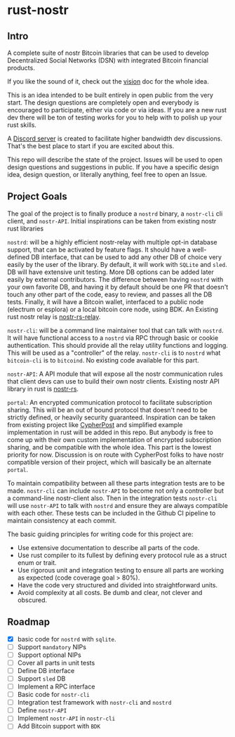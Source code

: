 # rust-nostr

## Intro
A complete suite of nostr Bitcoin libraries that can be used to develop Decentralized Social Networks (DSN) with integrated Bitcoin financial products.

If you like the sound of it, check out the [vision](VISION.md) doc for the whole idea.

This is an idea intended to be built entirely in open public from the very start. The design questions are completely open and everybody is encouraged to participate, either via code or via ideas. If you are a new rust dev there will be ton of testing works for you to help with to polish up your rust skills.

A [Discord server](https://discord.gg/pFZNEFtH) is created to facilitate higher bandwidth dev discussions. That's the best place to start if you are excited about this.

This repo will describe the state of the project. Issues will be used to open design questions and suggestions in public. If you have a specific design idea, design question, or literally anything, feel free to open an Issue.

## Project Goals

The goal of the project is to finally produce a `nostrd` binary, a `nostr-cli` cli client, and `nostr-API`. Initial inspirations can be taken from existing nostr rust libraries

`nostrd`: will be a highly efficient nostr-relay with multiple opt-in database support, that can be activated by feature flags. It should have a well-defined DB interface, that can be used to add any other DB of choice very easily by the user of the library. By default, it will work with `SQLite` and `sled`. DB will have extensive unit testing. More DB options can be added later easily by external contributors. The difference between having `nostrd` with your own favorite DB, and having it by default should be one PR that doesn't touch any other part of the code, easy to review, and passes all the DB tests. Finally, it will have a Bitcoin wallet, interfaced to a public node (electrum or esplora) or a local bitcoin core node, using BDK. An Existing rust nostr relay is [nostr-rs-relay](https://github.com/scsibug/nostr-rs-relay).

`nostr-cli`: will be a command line maintainer tool that can talk with `nostrd`. It will have functional access to a `nostrd` via RPC through basic or cookie authentication. This should provide all the relay utility functions and logging. This will be used as a "controller" of the relay. `nostr-cli` is to `nostrd` what `bitcoin-cli` is to `bitcoind`. No existing code available for this part.

`nostr-API`: A API module that will expose all the nostr communication rules that client devs can use to build their own nostr clients. Existing nostr API library in rust is [nostr-rs](https://github.com/futurepaul/nostr-rs).

`portal`: An encrypted communication protocol to facilitate subscription sharing. This will be an out of bound protocol that doesn't need to be strictly defined, or heavily security guaranteed. Inspiration can be taken from existing project like [CypherPost](https://github.com/i5hi/cypherpost) and simplified example implementation in rust will be added in this repo. But anybody is free to come up with their own custom implementation of encrypted subscription sharing, and be compatible with the whole idea. This part is the lowest priority for now. Discussion is on route with CypherPost folks to have nostr compatible version of their project, which will basically be an alternate `portal`.

To maintain compatibility between all these parts integration tests are to be made. `nostr-cli` can include `nostr-API` to become not only a controller but a command-line nostr-client also. Then in the integration tests `nostr-cli` will use `nostr-API` to talk with `nostrd` and ensure they are always compatible with each other. These tests can be included in the Github CI pipeline to maintain consistency at each commit.

The basic guiding principles for writing code for this project are:
 - Use extensive documentation to describe all parts of the code.
 - Use rust compiler to its fullest by defining every protocol rule as a struct enum or trait.
 - Use rigorous unit and integration testing to ensure all parts are working as expected (code coverage goal > 80%).
 - Have the code very structured and divided into straightforward units.
 - Avoid complexity at all costs. Be dumb and clear, not clever and obscured.

## Roadmap
- [x] basic code for `nostrd` with `sqlite`.
- [ ] Support `mandatory` NIPs
- [ ] Support optional NIPs
- [ ] Cover all parts in unit tests
- [ ] Define DB interface
- [ ] Support `sled` DB
- [ ] Implement a RPC interface
- [ ] Basic code for `nostr-cli`
- [ ] Integration test framework with `nostr-cli` and `nostrd`
- [ ] Define `nostr-API`
- [ ] Implement `nostr-API` in `nostr-cli`
- [ ] Add Bitcoin support with `BDK`